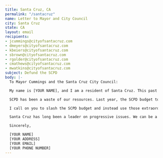 ```yaml
---
title: Santa Cruz, CA
permalink: "/santacruz"
name: Letter to Mayor and City Council
city: Santa Cruz
state: CA
layout: email
recipients:
- jcummings@cityofsantacruz.com
- dmeyers@cityofsantacruz.com
- kbeiers@cityofsantacruz.com
- sbrown@cityofsantacruz.com
- rgolder@cityofsantacruz.com
- cmathews@cityofsantacruz.com
- mwatkins@cityofsantacruz.com
subject: Defund the SCPD
body: |-
  To Mayor Cummings and the Santa Cruz City Council:

  My name is [YOUR NAME], and I am a resident of Santa Cruz. This past week, our nation has been gripped by protests calling for rapid and meaningful change with regard to police behavior, an end to racism and anti-Blackness, and immediate reform in how Black people are treated in America. Accordingly, it has come to my attention that the budget for 2021 is being decided as these protests continue.

  SCPD has been a waste of our resources. Last year, the SCPD budget totaled over $30,000,000, most coming from the general fund -- more than any other single department, including firefighters. While we’ve been spending extraordinary amounts on policing, we have not seen improvements to safety, homelessness, mental health, or affordability in our city. Instead, we see wasteful and harmful actions of our police, while these critical issues largely go ignored.

  I call on you to slash the SCPD budget and instead use those extraordinary resources to help our homeless community members and solve the affordability crisis. I implore you to give every member of our community experiencing homelessness a place to call home and the treatment they need before needlessly spending money on a police force that seeks order through force.

  Santa Cruz has long been a leader on progressive issues. We can be a leader here, as well, if you and our other city officials have the courage to step up.

  Sincerely,

  [YOUR NAME]
  [YOUR ADDRESS]
  [YOUR EMAIL]
  [YOUR PHONE NUMBER]
---
```


